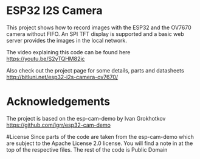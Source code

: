 # ESP32 I2S Camera

This project shows how to record images with the ESP32 and the OV7670 camera without FIFO. An SPI TFT display is supported and a basic web server provides the images in the local network.

The video explaining this code can be found here
https://youtu.be/S2yTQHM82jc

Also check out the project page for some details, parts and datasheets
http://bitluni.net/esp32-i2s-camera-ov7670/

# Acknowledgements
The project is based on the esp-cam-demo by Ivan Grokhotkov
https://github.com/igrr/esp32-cam-demo

#License
Since parts of the code are taken from the esp-cam-demo which are subject to the Apache License 2.0 license. You will find a note in at the top of the respective files.
The rest of the code is Public Domain
